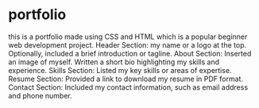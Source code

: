 # portfolio
this is a portfolio  made using CSS and HTML which is a popular beginner web development
 project. 
Header Section:     my name or a logo at the top.
 Optionally, included a brief introduction or tagline.
 About Section: Inserted an image of myself.
 Written a short bio highlighting my skills and experience.
 Skills Section: Listed my key skills or areas of expertise.
 Resume Section: Provided a link to download my resume in PDF format.
 Contact Section: Included my contact information, such as email address and phone
 number.
